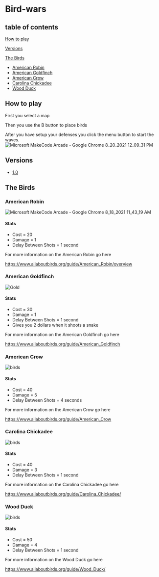 # Bird-wars

## table of contents
[How to play](https://github.com/LucasMayhew/Bird-wars/blob/main/README.md#how-to-play)

[Versions](https://github.com/LucasMayhew/Bird-wars#vershons)

[The Birds](https://github.com/LucasMayhew/Bird-wars/blob/main/README.md#the-birds)
* [ American Robin](https://github.com/LucasMayhew/Bird-wars/blob/main/README.md#american-robin)
* [ American Goldfinch](https://github.com/LucasMayhew/Bird-wars/blob/main/README.md#american-goldfinch)
* [American Crow](https://github.com/LucasMayhew/Bird-wars/blob/main/README.md#american-crow)
* [Carolina Chickadee](https://github.com/LucasMayhew/Bird-wars/blob/main/README.md#carolina-chickadee)
* [Wood Duck](https://github.com/LucasMayhew/Bird-wars/blob/main/README.md#wood-duck)


## How to play 
First you select a map 

Then you use the B button to place birds

After you have setup your defenses you click the menu button to start the waves.
![Microsoft MakeCode Arcade - Google Chrome 8_20_2021 12_09_31 PM](https://user-images.githubusercontent.com/59377840/130269424-749b6da0-49fd-45da-be05-94faa7009d58.png)


## Versions

* [1.0](https://makecode.com/_6Pb3jHggTaV0)

## The Birds


### American Robin

![Microsoft MakeCode Arcade - Google Chrome 8_18_2021 11_43_19 AM](https://user-images.githubusercontent.com/59377840/129940031-62f7d867-e919-4cb1-af70-51293198a661.jpg)

#### Stats

* Cost = 20
* Damage = 1
* Delay Between Shots = 1 second 

For more information on the American Robin go here

https://www.allaboutbirds.org/guide/American_Robin/overview


### American Goldfinch

![Gold](https://user-images.githubusercontent.com/59377840/130266098-ff8a2a9a-2738-49cf-a8ef-ad2870f96ead.jpg)

#### Stats

* Cost = 30
* Damage = 1
* Delay Between Shots = 1 second 
* Gives you 2 dollars when it shoots a snake


For more information on the American Goldfinch go here

https://www.allaboutbirds.org/guide/American_Goldfinch


### American Crow

![birds](https://user-images.githubusercontent.com/59377840/130268653-7e516e3b-aedc-41a8-88bb-e383d76089c8.jpg)

#### Stats

* Cost = 40
* Damage = 5
* Delay Between Shots = 4 seconds 

For more information on the American Crow go here

https://www.allaboutbirds.org/guide/American_Crow


### Carolina Chickadee 

![birds](https://user-images.githubusercontent.com/59377840/130288147-17dab27f-294c-4238-9fe4-12980fbce902.jpg)

#### Stats

* Cost = 40
* Damage = 3
* Delay Between Shots = 1 second

For more information on the Carolina Chickadee go here

https://www.allaboutbirds.org/guide/Carolina_Chickadee/



### Wood Duck 

![birds](https://user-images.githubusercontent.com/59377840/130289564-401f366e-3bd6-47a7-9395-94b6fa848b84.jpg)

#### Stats

* Cost = 50
* Damage = 4
* Delay Between Shots = 1 second

For more information on the Wood Duck go here

https://www.allaboutbirds.org/guide/Wood_Duck/



